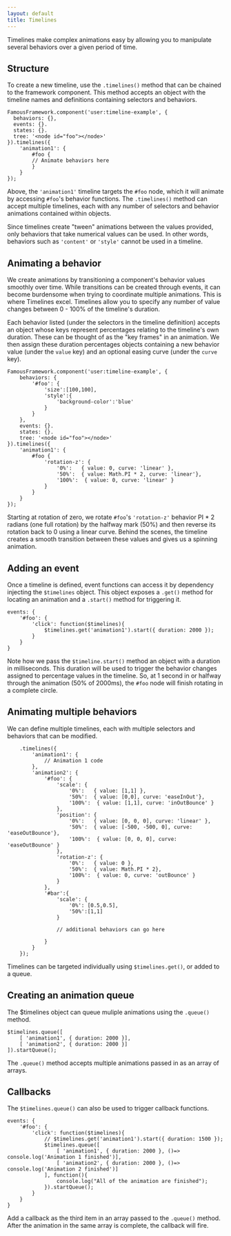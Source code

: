 ```yaml
---
layout: default
title: Timelines
---
```


Timelines make complex animations easy by allowing you to manipulate several behaviors over a given period of time. 

## Structure

To create a new timeline, use the `.timelines()` method that can be chained to the framework component. This method accepts an object with the timeline names and definitions containing selectors and behaviors. 

    FamousFramework.component('user:timeline-example', {
      behaviors: {},
      events: {}.
      states: {}.
      tree: '<node id="foo"></node>'
    }).timelines({
        'animation1': {
            #foo {
            // Animate behaviors here
            }
        }
    });



Above, the `'animation1'` timeline targets the `#foo` node, which it will animate by accessing `#foo`'s behavior functions. The `.timelines()` method can accept multiple timelines, each with any number of selectors and behavior animations contained within objects. 

Since timelines create "tween" animations between the values provided, only behaviors that take numerical values can be used. In other words, behaviors such as `'content'` or `'style'` cannot be used in a timeline.

  
## Animating a behavior

 We create animations by transitioning a component's behavior values smoothly over time. While transitions can be created through events, it can become burdensome when trying to coordinate multiple animations. This is where Timelines excel. Timelines allow you to specify any number of value changes between 0 - 100% of the timeline's duration.  

 Each behavior listed (under the selectors in the timeline definition) accepts an object whose keys represent percentages relating to the timeline's own duration. These can be thought of as the "key frames" in an animation. We then assign these duration percentages objects containing a new behavior value (under the `value` key) and an optional easing curve (under the `curve` key). 

    FamousFramework.component('user:timeline-example', {
        behaviors: {
            '#foo': {
                'size':[100,100],
                'style':{
                    'background-color':'blue'
                }
            }
        },
        events: {}.
        states: {}.
        tree: '<node id="foo"></node>'
    }).timelines({
        'animation1': {
            #foo {
                'rotation-z': {
                    '0%':   { value: 0, curve: 'linear' },
                    '50%':  { value: Math.PI * 2, curve: 'linear'},
                    '100%':  { value: 0, curve: 'linear' }
                }
            }
        }
    });

Starting at rotation of zero, we rotate `#foo`'s `'rotation-z'` behavior PI * 2 radians (one full rotation) by the halfway mark (50%) and then reverse its rotation back to 0 using a linear curve. Behind the scenes, the timeline creates a smooth transition between these values and gives us a spinning animation.


## Adding an event

Once a timeline is defined, event functions can access it by dependency injecting the `$timelines` object. This object exposes a `.get()` method for locating an animation and a `.start()` method for triggering it.

    events: {
        '#foo': {
            'click': function($timelines){
                $timelines.get('animation1').start({ duration: 2000 });
            }
        }
    }

Note how we pass the `$timeline.start()` method an object with a duration in milliseconds. This duration will be used to trigger the behavior changes assigned to percentage values in the timeline. So, at 1 second in or halfway through the animation (50% of 2000ms), the `#foo` node will finish rotating in a complete circle.   
 
  
## Animating multiple behaviors

We can define multiple timelines, each with multiple selectors and behaviors that can be modified.

        .timelines({
            'animation1': {
                // Animation 1 code
            },
            'animation2': {
                '#foo': {
                    'scale': {
                        '0%':   { value: [1,1] },
                        '50%':  { value: [0,0], curve: 'easeInOut'},
                        '100%':  { value: [1,1], curve: 'inOutBounce' }
                    },
                    'position': {
                        '0%':   { value: [0, 0, 0], curve: 'linear' },
                        '50%':  { value: [-500, -500, 0], curve: 'easeOutBounce'},
                        '100%':  { value: [0, 0, 0], curve: 'easeOutBounce' }
                    },
                    'rotation-z': {
                        '0%':   { value: 0 },
                        '50%':  { value: Math.PI * 2},
                        '100%':  { value: 0, curve: 'outBounce' }
                    }
                },
                '#bar':{
                    'scale': {
                        '0%': [0.5,0.5],
                        '50%':[1,1]
                    }

                    // additional behaviors can go here
                
                }
            }
        });

Timelines can be targeted individually using `$timelines.get()`, or added to a queue.

## Creating an animation queue

The $timelines object can queue muliple animations using the `.queue()` method.

    $timelines.queue([
        [ 'animation1', { duration: 2000 }],
        [ 'animation2', { duration: 2000 }]
    ]).startQueue();

The `.queue()` method accepts multiple animations passed in as an array of arrays. 

## Callbacks

The `$timelines.queue()` can also be used to trigger callback functions. 

    events: {
        '#foo': {
            'click': function($timelines){
                // $timelines.get('animation1').start({ duration: 1500 });
                $timelines.queue([
                    [ 'animation1', { duration: 2000 }, ()=> console.log('Animation 1 finished')],
                    [ 'animation2', { duration: 2000 }, ()=> console.log('Animation 2 finished')]
                ], function(){
                    console.log("All of the animation are finished");
                }).startQueue();
            }
        }
    }

Add a callback as the third item in an array passed to the `.queue()` method. After the animation in the same array is complete, the callback will fire. 
